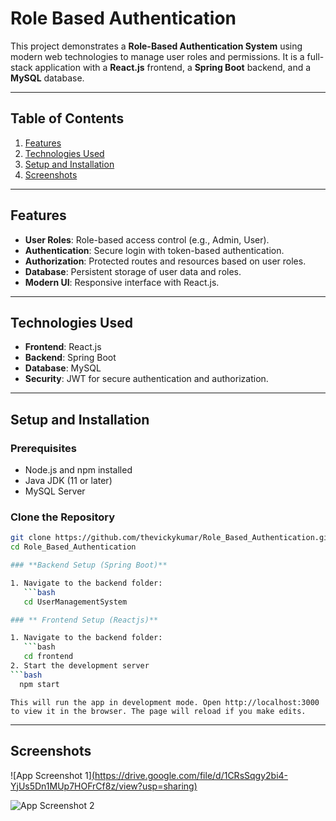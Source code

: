 # **Role Based Authentication**

This project demonstrates a **Role-Based Authentication System** using modern web technologies to manage user roles and permissions. It is a full-stack application with a **React.js** frontend, a **Spring Boot** backend, and a **MySQL** database.

---

## **Table of Contents**

1. [Features](#features)  
2. [Technologies Used](#technologies-used)  
3. [Setup and Installation](#setup-and-installation)  
4. [Screenshots](#screenshots)  


---

## **Features**

- **User Roles**: Role-based access control (e.g., Admin, User).  
- **Authentication**: Secure login with token-based authentication.  
- **Authorization**: Protected routes and resources based on user roles.  
- **Database**: Persistent storage of user data and roles.  
- **Modern UI**: Responsive interface with React.js.  

---

## **Technologies Used**

- **Frontend**: React.js  
- **Backend**: Spring Boot  
- **Database**: MySQL  
- **Security**: JWT for secure authentication and authorization.  

---

## **Setup and Installation**

### **Prerequisites**

- Node.js and npm installed  
- Java JDK (11 or later)  
- MySQL Server  

### **Clone the Repository**

```bash
git clone https://github.com/thevickykumar/Role_Based_Authentication.git
cd Role_Based_Authentication

### **Backend Setup (Spring Boot)**

1. Navigate to the backend folder:
   ```bash
   cd UserManagementSystem

### ** Frontend Setup (Reactjs)**

1. Navigate to the backend folder:
   ```bash
   cd frontend
2. Start the development server
```bash
  npm start
```

    This will run the app in development mode. Open http://localhost:3000 to view it in the browser. The page will reload if you make edits.
----

## Screenshots

![App Screenshot 1][(https://drive.google.com/file/d/1CRsSqgy2bi4-YjUs5Dn1MUp7HOFrCf8z/view?usp=sharing)](https://drive.google.com/file/d/1CRsSqgy2bi4-YjUs5Dn1MUp7HOFrCf8z/view?usp=sharing)

![App Screenshot 2](https://drive.google.com/file/d/1mjfu-hOIWf_EKE8bfKiGlk2YQ_7FaJDC/view?usp=sharing)

